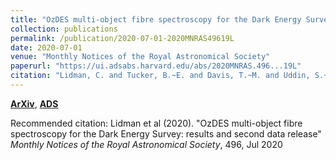 ```yaml
---
title: "OzDES multi-object fibre spectroscopy for the Dark Energy Survey: results and second data release"
collection: publications
permalink: /publication/2020-07-01-2020MNRAS49619L
date: 2020-07-01
venue: "Monthly Notices of the Royal Astronomical Society"
paperurl: "https://ui.adsabs.harvard.edu/abs/2020MNRAS.496...19L"
citation: "Lidman, C. and Tucker, B.~E. and Davis, T.~M. and Uddin, S.~A. and Asorey, J. and Bolejko, K. and Brout, D. and Calcino, J. and Carollo, D. and Carr, A. and Childress, M. and Hoormann, J.~K. and Foley, R.~J. and Galbany, L. and Glazebrook, K. and Hinton, S.~R. and Kessler, R. and Kim, A.~G. and King, A. and Kremin, A. and Kuehn, K. and Lagattuta, D. and Lewis, G.~F. and Macaulay, E. and Malik, U. and March, M. and Martini, P. and Moller, A. and Mudd, D. and Nichol, R.~C. and Panther, F. and Parkinson, D. and Pursiainen, M. and Sako, M. and Swann, E. and Scalzo, R. and Scolnic, D. and Sharp, R. and Smith, M. and Sommer, N.~E. and Sullivan, M. and Webb, S. and Wiseman, P. and Yu, Z. and Yuan, F. and Zhang, B. and Abbott, T.~M.~C. and Aguena, M. and Allam, S. and Annis, J. and Avila, S. and Bertin, E. and Bhargava, S. and Brooks, D. and Carnero Rosell, A. and Carrasco Kind, M. and Carretero, J. and Castander, F.~J. and Costanzi, M. and da Costa, L.~N. and De Vicente, J. and Doel, P. and Eifler, T.~F. and Everett, S. and Fosalba, P. and Frieman, J. and Garc'ia-Bellido, J. and Gaztanaga, E. and Gruen, D. and Gruendl, R.~A. and Gschwend, J. and Gutierrez, G. and Hartley, W.~G. and Hollowood, D.~L. and Honscheid, K. and James, D.~J. and Kuropatkin, N. and Li, T.~S. and Lima, M. and Lin, H. and Maia, M.~A.~G. and Marshall, J.~L. and Melchior, P. and Menanteau, F. and Miquel, R. and Palmese, A. and Paz-Chinch'on, F. and Plazas, A.~A. and Roodman, A. and Rykoff, E.~S. and Sanchez, E. and Santiago, B. and Scarpine, V. and Schubnell, M. and Serrano, S. and Sevilla-Noarbe, I. and Suchyta, E. and Swanson, M.~E.~C. and Tarle, G. and Tucker, D.~L. and Varga, T.~N. and Walker, A.~R. and Wester, W. and Wilkinson, R.~D. and DES Collaboration. &quot;OzDES multi-object fibre spectroscopy for the Dark Energy Survey: results and second data release.&quot; <i>Monthly Notices of the Royal Astronomical Society</i>, 496, Jul 2020"
---
```


[**ArXiv**](https://arxiv.org/abs/2006.00449), [**ADS**](https://ui.adsabs.harvard.edu/abs/2020MNRAS.496...19L)

Recommended citation: Lidman et al (2020). "OzDES multi-object fibre spectroscopy for the Dark Energy Survey: results and second data release" <i>Monthly Notices of the Royal Astronomical Society</i>, 496, Jul 2020
